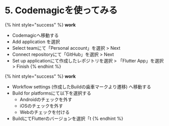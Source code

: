 # 5. Codemagicを使ってみる



{% hint style="success" %}
**work**

* Codemagicへ移動する
* Add application を選択
* Select teamにて「Personal account」を選択 > Next
* Connect repositoryにて「GitHub」を選択 > Next
* Set up applicationにて作成したレポジトリを選択 > 「Flutter App」を選択 > Finish
{% endhint %}



{% hint style="success" %}
**work**

* Workflow settings (作成したBuildの歯車マークより遷移) へ移動する
* Build for platformsにて以下を選択する
  * Androidのチェックを外す
  * iOSのチェックを外す
  * Webのチェックを付ける
* BuildにてFlutterのバージョンを選択「t
{% endhint %}

